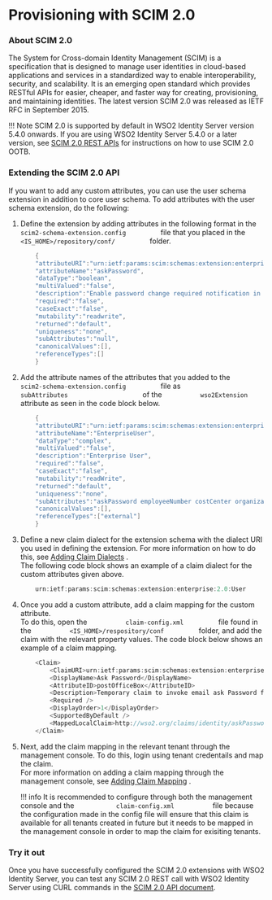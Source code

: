 # Provisioning with SCIM 2.0 

### About SCIM 2.0
 
The System for Cross-domain Identity Management (SCIM) is a
specification that is designed to manage user identities in cloud-based
applications and services in a standardized way to enable
interoperability, security, and scalability. It is an emerging open
standard which provides RESTful APIs for easier, cheaper, and faster way
for creating, provisioning, and maintaining identities. The latest
version SCIM 2.0 was released as IETF RFC in September 2015.

!!! Note 
    SCIM 2.0 is supported by default in WSO2 Identity Server
    version 5.4.0 onwards. If you are using WSO2 Identity Server 5.4.0 or a
    later version, see
    [SCIM 2.0 REST     APIs](../../develop/using-the-scim-2.0-rest-apis) for
    instructions on how to use SCIM 2.0 OOTB.
    
### Extending the SCIM 2.0 API 

If you want to add any custom attributes, you can use the user schema
extension in addition to core user schema. To add attributes with the
user schema extension, do the following:
    
1.  Define the extension by adding attributes in the following format in
    the `           scim2-schema-extension.config          ` file that
    you placed in the `           <IS_HOME>/repository/conf/          `
    folder.

    ``` java
        {
        "attributeURI":"urn:ietf:params:scim:schemas:extension:enterprise:2.0:User:askPassword",
        "attributeName":"askPassword",
        "dataType":"boolean",
        "multiValued":"false",
        "description":"Enable password change required notification in the user creation.",
        "required":"false",
        "caseExact":"false",
        "mutability":"readwrite",
        "returned":"default",
        "uniqueness":"none",
        "subAttributes":"null",
        "canonicalValues":[],
        "referenceTypes":[]
        }
    ```

2.  Add the attribute names of the attributes that you added to the
    `           scim2-schema-extension.config          ` file as
    `                       subAttributes                     ` of the
    `           wso2Extension          ` attribute as seen in the code
    block below.

    ``` java
        {
        "attributeURI":"urn:ietf:params:scim:schemas:extension:enterprise:2.0:User",
        "attributeName":"EnterpriseUser",
        "dataType":"complex",
        "multiValued":"false",
        "description":"Enterprise User",
        "required":"false",
        "caseExact":"false",
        "mutability":"readWrite",
        "returned":"default",
        "uniqueness":"none",
        "subAttributes":"askPassword employeeNumber costCenter organization division department manager",
        "canonicalValues":[],
        "referenceTypes":["external"]
        }
    ```

3.  Define a new claim dialect for the extension schema with the dialect
    URI you used in defining the extension. For more information on how
    to do this, see [Adding Claim
    Dialects](../../learn/adding-claim-dialects)
    .  
    The following code block shows an example of a claim dialect for the
    custom attributes given above.

    ``` java
        urn:ietf:params:scim:schemas:extension:enterprise:2.0:User
    ```

4.  Once you add a custom attribute, add a claim mapping for the custom
    attribute.  
    To do this, open the `           claim-config.xml          ` file
    found in the `           <IS_HOME>/respository/conf          `
    folder, and add the claim with the relevant property values. The
    code block below shows an example of a claim mapping.

    ``` java
        <Claim>
            <ClaimURI>urn:ietf:params:scim:schemas:extension:enterprise:2.0:User:askPassword</ClaimURI>
            <DisplayName>Ask Password</DisplayName>
            <AttributeID>postOfficeBox</AttributeID>
            <Description>Temporary claim to invoke email ask Password feature</Description>
            <Required />
            <DisplayOrder>1</DisplayOrder>
            <SupportedByDefault />
            <MappedLocalClaim>http://wso2.org/claims/identity/askPassword</MappedLocalClaim>
        </Claim>
    ```

5.  Next, add the claim mapping in the relevant tenant through the
    management console. To do this, login using tenant credentails and
    map the claim.  
    For more information on adding a claim mapping through the
    management console, see [Adding Claim
    Mapping](../../learn/adding-claim-mapping#add-external-claim)
    .

    !!! info 
        It is recommended to configure through both the management console
        and the `            claim-config.xml           ` file because the
        configuration made in the config file will ensure that this claim is
        available for all tenants created in future but it needs to be
        mapped in the management console in order to map the claim for
        exisiting tenants.
        
### Try it out

Once you have successfully configured the SCIM 2.0 extensions with WSO2
Identity Server, you can test any SCIM 2.0 REST call with WSO2 Identity
Server using CURL commands in the
[SCIM 2.0 API document](../../develop/using-the-scim-2.0-rest-apis).

